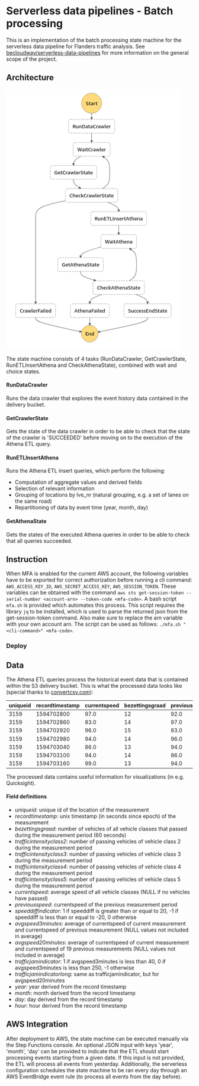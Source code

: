 # Serverless data pipelines - Batch processing
This is an implementation of the batch processing state machine for the serverless data pipeline for Flanders traffic analysis.
See [becloudway/serverless-data-pipelines](https://github.com/becloudway/serverless-data-pipeline) for more information on the general scope of the project.

## Architecture
![State machine](img/statemachine.png)

The state machine consists of 4 tasks (RunDataCrawler, GetCrawlerState, RunETLInsertAthena and CheckAthenaState), 
combined with wait and choice states.

#### RunDataCrawler
Runs the data crawler that explores the event history data contained in the delivery bucket.

#### GetCrawlerState
Gets the state of the data crawler in order to be able to check that the state of the crawler is 'SUCCEEDED' before 
moving on to the execution of the Athena ETL query.

#### RunETLInsertAthena
Runs the Athena ETL insert queries, which perform the following:
* Computation of aggregate values and derived fields
* Selection of relevant information
* Grouping of locations by lve_nr (natural grouping, e.g. a set of lanes on the same road)
* Repartitioning of data by event time (year, month, day)

#### GetAthenaState
Gets the states of the executed Athena queries in order to be able to check that all queries succeeded.

## Instruction
When MFA is enabled for the current AWS account, the following variables have to be exported for correct authorization 
before running a cli command: `AWS_ACCESS_KEY_ID`, `AWS_SECRET_ACCESS_KEY`, `AWS_SESSION_TOKEN`. These variables can be 
obtained with the command `aws sts get-session-token --serial-number <account-arn> --token-code <mfa-code>`. 
A bash script `mfa.sh` is provided which automates this process. This script requires the library `jq` to be installed,
which is used to parse the returned json from the get-session-token command. Also make sure to replace the arn variable
with your own account arn. The script can be used as follows: `./mfa.sh "<cli-command>" <mfa-code>`.

### Deploy 


## Data
The Athena ETL queries process the historical event data that is contained within the S3 delivery bucket.
This is what the processed data looks like (special thanks to [convertcsv.com](https://www.convertcsv.com/csv-to-markdown.htm)):

|uniqueid|recordtimestamp|currentspeed|bezettingsgraad|previousspeed|trafficjamindicator|trafficjamindicatorlong|trafficintensityclass2|trafficintensityclass3|trafficintensityclass4|trafficintensityclass5|speeddiffindicator|avgspeed3minutes|avgspeed20minutes|year|month|day|hour|
|--------|---------------|------------|---------------|-------------|-------------------|-----------------------|----------------------|----------------------|----------------------|----------------------|------------------|----------------|-----------------|----|-----|---|----|
|3159    |1594702800     |97.0        |12             |92.0         |0                  |0                      |4                     |2                     |1                     |5                     |0                 |94.5            |97.75            |2020|7    |14 |5   |
|3159    |1594702860     |83.0        |14             |97.0         |0                  |0                      |4                     |1                     |2                     |7                     |0                 |90.0            |96.95            |2020|7    |14 |5   |
|3159    |1594702920     |96.0        |15             |83.0         |0                  |0                      |7                     |1                     |0                     |7                     |0                 |89.5            |96.6             |2020|7    |14 |5   |
|3159    |1594702980     |94.0        |14             |96.0         |0                  |0                      |6                     |4                     |1                     |3                     |0                 |95.0            |95.7             |2020|7    |14 |5   |
|3159    |1594703040     |86.0        |13             |94.0         |0                  |0                      |5                     |1                     |2                     |5                     |0                 |90.0            |94.9             |2020|7    |14 |5   |
|3159    |1594703100     |94.0        |14             |86.0         |0                  |0                      |6                     |2                     |3                     |3                     |0                 |90.0            |94.9             |2020|7    |14 |5   |
|3159    |1594703160     |99.0        |13             |94.0         |0                  |0                      |7                     |0                     |2                     |4                     |0                 |96.5            |95.05            |2020|7    |14 |5   |

The processed data contains useful information for visualizations (in e.g. Quicksight).

#### Field definitions
* *uniqueid*: unique id of the location of the measurement
* *recordtimestamp*: unix timestamp (in seconds since epoch) of the measurement
* *bezettingsgraad*: number of vehicles of all vehicle classes that passed during the measurement period (60 seconds)
* *trafficintensityclass2*: number of passing vehicles of vehicle class 2 during the measurement period
* *trafficintensityclass3*: number of passing vehicles of vehicle class 3 during the measurement period
* *trafficintensityclass4*: number of passing vehicles of vehicle class 4 during the measurement period
* *trafficintensityclass5*: number of passing vehicles of vehicle class 5 during the measurement period
* *currentspeed*: average speed of all vehicle classes (NULL if no vehicles have passed)
* *previousspeed*: currentspeed of the previous measurement period
* *speeddiffindicator*: 1 if speeddiff is greater than or equal to 20, -1 if speeddiff is less than or equal to -20, 0 otherwise
* *avgspeed3minutes*: average of currentspeed of current measurement and currentspeed of previous measurement (NULL values not included in average)
* *avgspeed20minutes*: average of currentspeed of current measurement and currentspeed of 19 previous measurements (NULL values not included in average)
* *trafficjamindicator*: 1 if avgspeed3minutes is less than 40, 0 if avgspeed3minutes is less than 250, -1 otherwise
* *trafficjamindicatorlong*: same as trafficjamindicator, but for avgspeed20minutes
* *year*: year derived from the record timestamp
* *month*: month derived from the record timestamp
* *day*: day derived from the record timestamp
* *hour*: hour derived from the record timestamp

## AWS Integration
After deployment to AWS, the state machine can be executed manually via the Step Functions console.
An optional JSON input with keys 'year', 'month', 'day' can be provided to indicate that the ETL should start processing events starting from a given date.
If this input is not provided, the ETL will process all events from yesterday.
Additionally, the serverless configuration schedules the state machine to be ran every day through an AWS EventBridge event rule (to process all events from the day before).
